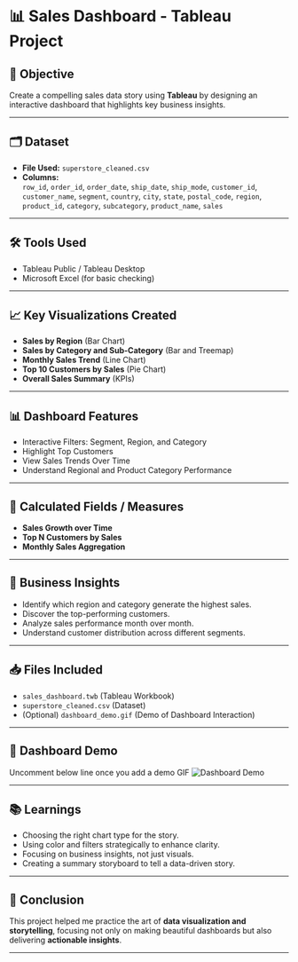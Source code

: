 # 📊 Sales Dashboard - Tableau Project

## 🚀 Objective
Create a compelling sales data story using **Tableau** by designing an interactive dashboard that highlights key business insights.

---

## 🗂 Dataset
- **File Used:** `superstore_cleaned.csv`
- **Columns:**  
  `row_id`, `order_id`, `order_date`, `ship_date`, `ship_mode`, `customer_id`, `customer_name`, `segment`, `country`, `city`, `state`, `postal_code`, `region`, `product_id`, `category`, `subcategory`, `product_name`, `sales`

---

## 🛠 Tools Used
- Tableau Public / Tableau Desktop
- Microsoft Excel (for basic checking)

---

## 📈 Key Visualizations Created
- **Sales by Region** (Bar Chart)
- **Sales by Category and Sub-Category** (Bar and Treemap)
- **Monthly Sales Trend** (Line Chart)
- **Top 10 Customers by Sales** (Pie Chart)
- **Overall Sales Summary** (KPIs)

---

## 📊 Dashboard Features
- Interactive Filters: Segment, Region, and Category
- Highlight Top Customers
- View Sales Trends Over Time
- Understand Regional and Product Category Performance

---

## 📐 Calculated Fields / Measures
- **Sales Growth over Time**
- **Top N Customers by Sales**
- **Monthly Sales Aggregation**

---

## 🎯 Business Insights
- Identify which region and category generate the highest sales.
- Discover the top-performing customers.
- Analyze sales performance month over month.
- Understand customer distribution across different segments.

---

## 📥 Files Included
- `sales_dashboard.twb` (Tableau Workbook)
- `superstore_cleaned.csv` (Dataset)
- (Optional) `dashboard_demo.gif` (Demo of Dashboard Interaction)

---

## 🎥 Dashboard Demo
Uncomment below line once you add a demo GIF 
![Dashboard Demo](dashboard_demo.gif) 

---

## 📚 Learnings
- Choosing the right chart type for the story.
- Using color and filters strategically to enhance clarity.
- Focusing on business insights, not just visuals.
- Creating a summary storyboard to tell a data-driven story.

---

## 🚩 Conclusion
This project helped me practice the art of **data visualization and storytelling**, focusing not only on making beautiful dashboards but also delivering **actionable insights**.

---



